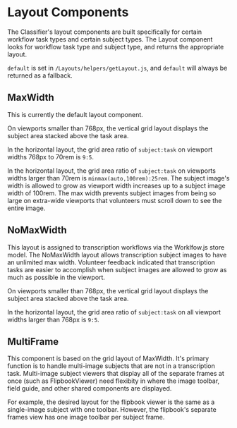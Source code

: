 # Layout Components

The Classifier's layout components are built specifically for certain workflow task types and certain subject types. The Layout component looks for workflow task type and subject type, and returns the appropriate layout.

`default` is set in `/Layouts/helpers/getLayout.js`, and `default` will always be returned as a fallback.

## MaxWidth

This is currently the default layout component.

On viewports smaller than 768px, the vertical grid layout displays the subject area stacked above the task area.

In the horizontal layout, the grid area ratio of `subject:task` on viewport widths 768px to 70rem is `9:5`.

In the horizontal layout, the grid area ratio of `subject:task` on viewports widths larger than 70rem is `minmax(auto,100rem):25rem`. The subject image's width is allowed to grow as viewport width increases up to a subject image width of 100rem. The max width prevents subject images from being so large on extra-wide viewports that volunteers must scroll down to see the entire image.

## NoMaxWidth

This layout is assigned to transcription workflows via the Worklfow.js store model. The NoMaxWidth layout allows transcription subject images to have an unlimited max width. Volunteer feedback indicated that transcription tasks are easier to accomplish when subject images are allowed to grow as much as possible in the viewport.

On viewports smaller than 768px, the vertical grid layout displays the subject area stacked above the task area.

In the horizontal layout, the grid area ratio of `subject:task` on all viewport widths larger than 768px is `9:5`.

## MultiFrame

This component is based on the grid layout of MaxWidth. It's primary function is to handle multi-image subjects that are not in a transcription task. Multi-image subject viewers that display all of the separate frames at once (such as FlipbookViewer) need flexibity in where the image toolbar, field guide, and other shared components are displayed.

For example, the desired layout for the flipbook viewer is the same as a single-image subject with one toolbar. However, the flipbook's separate frames view has one image toolbar per subject frame.
